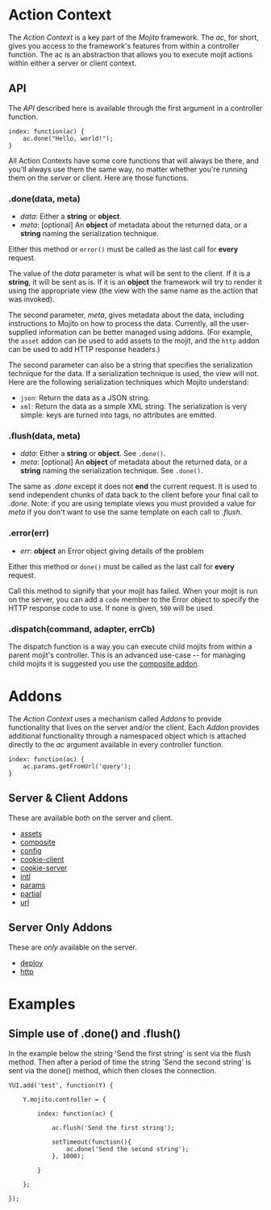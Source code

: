 # Action Context

The *Action Context* is a key part of the *Mojito* framework.
The *ac*, for short, gives you access to the framework's features from within a controller function.
The ac is an abstraction that allows you to execute mojit actions within either a server or client context.


## API

The *API* described here is available through the first argument in a controller function.

    index: function(ac) {
        ac.done("Hello, world!");
    }

All Action Contexts have some core functions that will always be there, and you'll always use them the same way, no matter whether you're running them on the server or client. Here are those functions.


### .done(data, meta)

* *data*: Either a **string** or **object**.
* *meta*: [optional] An **object** of metadata about the returned data, or a **string** naming the serialization technique.

Either this method or `error()` must be called as the last call for **every** request.

The value of the *data* parameter is what will be sent to the client.
If it is a **string**, it will be sent as is.
If it is an **object** the framework will try to render it using the appropriate view (the view with the same name as the action that was invoked).

The second parameter, *meta*, gives metadata about the data, including instructions to Mojito on how to process the data.
Currently, all the user-supplied information can be better managed using addons.
(For example, the `asset` addon can be used to add assets to the mojit, and the `http` addon can be used to add HTTP response headers.)

The second parameter can also be a string that specifies the serialization technique for the data.
If a serialization technique is used, the view will not.
Here are the following serialization techniques which Mojito understand:

* `json`: Return the data as a JSON string.
* `xml`: Return the data as a simple XML string.  The serialization is very simple:  keys are turned into tags, no attributes are emitted.



### .flush(data, meta)

* *data*: Either a **string** or **object**.  See `.done()`.
* *meta*: [optional] An **object** of metadata about the returned data, or a **string** naming the serialization technique.  See `.done()`.

The same as *.done* except it does not **end** the current request.
It is used to send independent chunks of data back to the client before your final call to *.done*.
Note: if you are using template views you must provided a value for *meta* if you don't want to use the same template on each call to *.flush*.


### .error(err)

* *err*: **object** an Error object giving details of the problem

Either this method or `done()` must be called as the last call for **every** request.

Call this method to signify that your mojit has failed.
When your mojit is run on the server, you can add a `code` member to the Error object to specify the HTTP response code to use.
If none is given, `500` will be used.


### .dispatch(command, adapter, errCb)

The dispatch function is a way you can execute child mojits from within a parent mojit's controller.
This is an advanced use-case -- for managing child mojits it is suggested you use the [composite addon](http://developer.yahoo.com/cocktails/mojito/api/Composite.common.html).



# Addons

The *Action Context* uses a mechanism called *Addons* to provide functionality that lives on the server and/or the client.
Each *Addon* provides additional functionality through a namespaced object which is attached directly to the *ac* argument available in every controller function.

    index: function(ac) {
        ac.params.getFromUrl('query');
    }


## Server & Client Addons

These are available both on the server and client.

* [assets](http://developer.yahoo.com/cocktails/mojito/api/Assets.common.html)
* [composite](http://developer.yahoo.com/cocktails/mojito/api/Composite.common.html)
* [config](http://developer.yahoo.com/cocktails/mojito/api/Config.common.html)
* [cookie-client](http://developer.yahoo.com/cocktails/mojito/api/Cookie.client.html)
* [cookie-server](http://developer.yahoo.com/cocktails/mojito/api/Cookie.server.html)
* [intl](http://developer.yahoo.com/cocktails/mojito/api/Config.common.html)
* [params](http://developer.yahoo.com/cocktails/mojito/api/Params.common.html)
* [partial](http://developer.yahoo.com/cocktails/mojito/api/Partial.common.html)
* [url](http://developer.yahoo.com/cocktails/mojito/api/Url.common.html)


## Server Only Addons

These are *only* available on the server.

* [deploy](http://developer.yahoo.com/cocktails/mojito/api/Deploy.server.html)
* [http](http://developer.yahoo.com/cocktails/mojito/api/Http.server.html)



# Examples


## Simple use of .done() and .flush()

In the example below the string 'Send the first string' is sent via the flush method.
Then after a period of time the string 'Send the second string' is sent via the done() method, which then closes the connection.

    YUI.add('test', function(Y) {

        Y.mojito.controller = {

            index: function(ac) {

                ac.flush('Send the first string');

                setTimeout(function(){
                    ac.done('Send the second string');
                }, 1000);

            }

        };

    });

